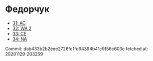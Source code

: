 # Федорчук
- [31: AC](31.md)
- [32: WA 2](32.md)
- [33: CE](33.md)
- [34: NA](34.md)

Commit: dab433b2b2eee2726fd1fd64394b41c9f56c603c
 fetched at: 20201129-203259
